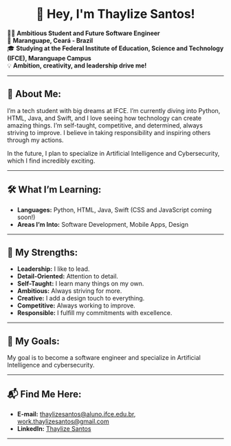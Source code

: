 <h1 align="center">👋 Hey, I'm Thaylize Santos!</h1>

👩‍💻 **Ambitious Student and Future Software Engineer**  
📍 **Maranguape, Ceará - Brazil**  
🎓 **Studying at the Federal Institute of Education, Science and Technology (IFCE), Maranguape Campus**  
💡 **Ambition, creativity, and leadership drive me!**

---

## 🚀 About Me:

I’m a tech student with big dreams at IFCE. I’m currently diving into Python, HTML, Java, and Swift, and I love seeing how technology can create amazing things. I’m self-taught, competitive, and determined, always striving to improve. I believe in taking responsibility and inspiring others through my actions.

In the future, I plan to specialize in Artificial Intelligence and Cybersecurity, which I find incredibly exciting.

---

## 🛠 What I’m Learning:

- **Languages:** Python, HTML, Java, Swift (CSS and JavaScript coming soon!)  
- **Areas I’m Into:** Software Development, Mobile Apps, Design

---

## 💪 My Strengths:

- **Leadership:** I like to lead.  
- **Detail-Oriented:** Attention to detail.  
- **Self-Taught:** I learn many things on my own.  
- **Ambitious:** Always striving for more.  
- **Creative:** I add a design touch to everything.  
- **Competitive:** Always working to improve.  
- **Responsible:** I fulfill my commitments with excellence.

---

## 🎯 My Goals:

My goal is to become a software engineer and specialize in Artificial Intelligence and cybersecurity.

---

## 📬 Find Me Here:

- **E-mail:** [thaylizesantos@aluno.ifce.edu.br](mailto:thaylizesantos@aluno.ifce.edu.br), [work.thaylizesantos@gmail.com](mailto:work.thaylizesantos@gmail.com)  
- **LinkedIn:** [Thaylize Santos](https://www.linkedin.com/in/thaylize-santos-98ab93319?utm_source=share&utm_campaign=share_via&utm_content=profile&utm_medium=android_app)

---
